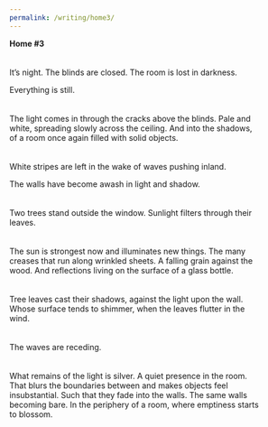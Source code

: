 ```yaml
---
permalink: /writing/home3/
---
```

**Home #3**  
<br/><br/>
It’s night. The blinds are closed. The room is lost in darkness.  
  
Everything is still.  
<br/><br/>
The light comes in through the cracks above the blinds. Pale and  
white, spreading slowly across the ceiling. And into the shadows,  
of a room once again filled with solid objects.  
<br/><br/>
White stripes are left in the wake of waves pushing inland.  
  
The walls have become awash in light and shadow.  
<br/><br/>
Two trees stand outside the window. Sunlight filters through their  
leaves.  
<br/><br/>
The sun is strongest now and illuminates new things. The many  
creases that run along wrinkled sheets. A falling grain against the  
wood. And reflections living on the surface of a glass bottle.  
<br/><br/>
Tree leaves cast their shadows, against the light upon the wall.  
Whose surface tends to shimmer, when the leaves flutter in the  
wind.  
<br/><br/>
The waves are receding.  
<br/><br/>
What remains of the light is silver. A quiet presence in the room.  
That blurs the boundaries between and makes objects feel  
insubstantial. Such that they fade into the walls. The same walls  
becoming bare. In the periphery of a room, where emptiness starts  
to blossom.  